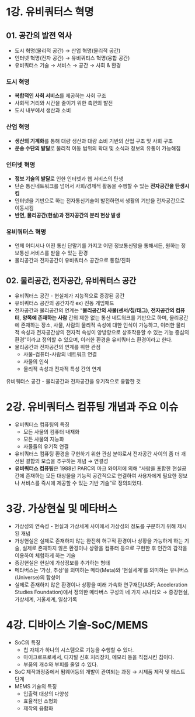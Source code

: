 # 1강. 유비쿼터스 혁명

## 01. 공간의 발전 역사

- 도시 혁명(물리적 공간) → 산업 혁명(물리적 공간)
- 인터넷 혁명(전자 공간) → 유비쿼티스 혁명(융합 공간)
- 유비쿼터스 기술 → 서비스 → 공간 → 사회 & 환경

### 도시 혁명

- **복합적인 사회 서비스**를 제공하는 사회 구조
- 사회적 거리와 시간을 줄이기 위한 측면의 발전
- 도시 내부에서 생산과 소비

### 산업 혁명

- **생산의 기계화**를 통해 대량 생산과 대량 소비 기반의 산업 구조 및 사회 구조
- **운송 수단의 발달**로 물리적 이동 범위의 확대 및 소식과 정보의 유통이 가능해짐

### 인터넷 혁명

- **정보 기술의 발달**로 인한 인터넷과 웹 서비스의 탄생
- 단순 통신네트워크를 넘어서 사회/경제적 활동을 수행할 수 있는 **전자공간을 탄생시킴**
- 인터넷을 기반으로 하는 전자통신기술이 발전하면서 생활의 기반을 전자공간으로 이동시킴
- **반면, 물리공간(현실)과 전자공간의 분리 현상 발생**

### 유비쿼터스 혁명

- 언제 어디서나 어떤 통신 단말기를 가지고 어떤 정보통신망을 통해서든, 원하는 정보통신 서비스를 받을 수 있는 환경
- 물리공간과 전자공간이 유비쿼터스 공간으로 통합/진화

## 02. 물리공간, 전자공간, 유비쿼터스 공간

- 유비쿼터스 공간 - 현실체가 지능적으로 증강된 공간
- 유비쿼터스 공간의 공간지각 ex) 진동 게임패드
- 전자공간과 물리공간의 연계는 “**물리공간의 사물(센서/칩/태그)**, **전자공간의 컴퓨터**, **양쪽에 존재하는 사람** 간의 제한 없는 통신 네트워크를 기반으로 하며, 물리공간에 존재하는 장소, 사물, 사람의 물리적 속성에 대한 인식이 가능하고, 이러한 물리적 속성과 전자공간상의 전자적 속성이 양방향으로 상호작용할 수 있는 기능 중심의 환경”이라고 정의할 수 있으며, 이러한 환경을 유비쿼터스 환경이라고 한다.
- 물리공간과 전자공간의 연계를 위한 관점
  - 사물-컴퓨터-사람의 네트워크 연결
  - 사물의 인식
  - 물리적 속성과 전자적 특성 간의 연계

유비쿼터스 공간 - 물리공간과 전자공간을 유기적으로 융합한 것

# 2강. 유비쿼터스 컴퓨팅 개념과 주요 이슈

- 유비쿼터스 컴퓨팅의 특징
  - 모든 사물의 컴퓨터 내재화
  - 모든 사물의 지능화
  - 사물들의 유기적 연결
- 유비쿼터스 컴퓨팅 환경을 구현하기 위한 관심 분야로서 전자공간 사이의 좀 더 개선된 결합의 모습을 추구하는 개념 → 연결성
- **유비쿼터스 컴퓨팅**은 1988년 PARC의 마크 와이저에 의해 “사람을 포함한 현실공간에 존재하는 모든 대상물을 기능적 공간적으로 연결하여 사용자에게 필요한 정보나 서비스를 즉시에 제공할 수 있는 기반 기술”로 정의되었다.

# 3강. 가상현실 및 메타버스

- 가상성의 연속성 - 현실과 가상세계 사이에서 가상성의 정도를 구분하기 위해 제시된 개념
- 가상현실은 실제로 존재하지 않는 완전히 허구적 환경이나 상황을 가능하게 하는 기술, 실제로 존재하지 않은 환경이나 상황을 컴퓨터 등으로 구현한 후 인간의 감각을 이용하여 체험하게 하는 기술
- 증강현실은 현실에 가상정보를 추가하는 형태
- 메타버스는 ‘가상, 추상’을 의미하는 메타(Meta)와 ‘현실세계’를 의미하는 유니버스(Universe)의 합성어
- 실제로 존재하지 않은 환경이나 상황을 미래 가속화 연구재단(ASF; Acceleration Studies Foundation)에서 정의한 메타버스 구성의 네 가지 시나리오 → 증강현실, 가상세계, 거울세계, 일상기록

# 4강. 디바이스 기술-SoC/MEMS

- SoC의 특징
  - 칩 자체가 하나의 시스템으로 기능을 수행할 수 있다.
  - 마이크로프로세서, 디지털 신호 처리장치, 메모리 등을 직접시킨 칩이다.
  - 부품의 개수와 부피를 줄일 수 있다.
- SoC 제작과정중에서 펌웨어등의 개발이 관여되는 과정 → 시제품 제작 및 테스트 단계
- MEMS 기술의 특징
  - 입출력 대상의 다양성
  - 효율적인 소형화
  - 제작의 융합화
